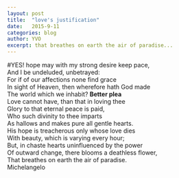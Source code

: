 ```yaml
---
layout: post
title:  "love's justification"
date:   2015-9-11
categories: blog
author: YVO
excerpt: that breathes on earth the air of paradise...
---
```

#YES!
hope may with my strong desire keep pace, <br>
And I be undeluded, unbetrayed: <br>
For if of our affections none find grace <br>
In sight of Heaven, then wherefore hath God made <br>
The world which we inhabit? **Better plea** <br>
Love cannot have, than that in loving thee <br>
Glory to that eternal peace is paid, <br>
Who such divinity to thee imparts <br>
As hallows and makes pure all gentle hearts. <br>
His hope is treacherous only whose love dies <br>
With beauty, which is varying every hour; <br>
But, in chaste hearts uninfluenced by the power <br>
Of outward change, there blooms a deathless flower, <br>
That breathes on earth the air of paradise. <br>
Michelangelo